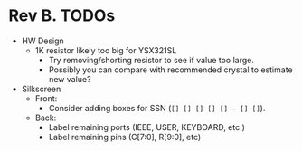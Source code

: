 # Rev B. TODOs

* HW Design
  * 1K resistor likely too big for YSX321SL
    * Try removing/shorting resistor to see if value too large.
    * Possibly you can compare with recommended crystal to estimate new value?
* Silkscreen
  * Front:
    * Consider adding boxes for SSN (`[] [] [] [] [] - [] []`).
  * Back:
    * Label remaining ports (IEEE, USER, KEYBOARD, etc.)
    * Label remaining pins (C[7:0], R[9:0], etc)
